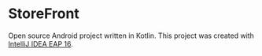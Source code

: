 # StoreFront

Open source Android project written in Kotlin.
This project was created with [IntelliJ IDEA EAP 16][itellij-idea-eap-16].

[itellij-idea-eap-16]: https://confluence.jetbrains.com/display/IDEADEV/IDEA+16+EAP

